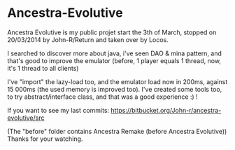 Ancestra-Evolutive
==================

Ancestra Evolutive is my public projet start the 3th of March,
stopped on 20/03/2014 by John-R/Return and taken over by Locos.

I searched to discover more about java, i've seen DAO & mina pattern,
and that's good to improve the emulator (before, 1 player equals 1 thread, now, it's 1 thread to all clients)

I've "import" the lazy-load too, and the emulator load now in 200ms, against 15 000ms (the used memory is improved too).
I've created some tools too, to try abstract/interface class, and that was a good experience :) !

If you want to see my last commits: https://bitbucket.org/John-r/ancestra-evolutive/src

(The "before" folder contains Ancestra Remake (before Ancestra Evolutive))
Thanks for your watching.